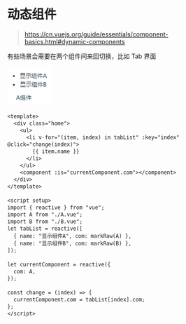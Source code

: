 # 动态组件

> https://cn.vuejs.org/guide/essentials/component-basics.html#dynamic-components

有些场景会需要在两个组件间来回切换，比如 Tab 界面

![](./images/11-动态组件-1692604207258.png)

```
<template>
  <div class="home">
    <ul>
      <li v-for="(item, index) in tabList" :key="index" @click="change(index)">
        {{ item.name }}
      </li>
    </ul>
    <component :is="currentComponent.com"></component>
  </div>
</template>

<script setup>
import { reactive } from "vue";
import A from "./A.vue";
import B from "./B.vue";
let tabList = reactive([
  { name: "显示组件A", com: markRaw(A) },
  { name: "显示组件B", com: markRaw(B) },
]);

let currentComponent = reactive({
  com: A,
});

const change = (index) => {
  currentComponent.com = tabList[index].com;
};
</script>
```